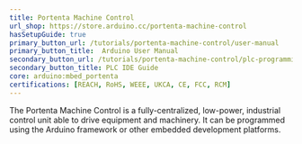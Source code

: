 ```yaml
---
title: Portenta Machine Control
url_shop: https://store.arduino.cc/portenta-machine-control
hasSetupGuide: true
primary_button_url: /tutorials/portenta-machine-control/user-manual
primary_button_title:  Arduino User Manual
secondary_button_url: /tutorials/portenta-machine-control/plc-programming-introduction
secondary_button_title: PLC IDE Guide
core: arduino:mbed_portenta
certifications: [REACH, RoHS, WEEE, UKCA, CE, FCC, RCM]
---
```


The Portenta Machine Control is a fully-centralized, low-power, industrial control unit able to drive equipment and machinery. It can be programmed using the Arduino framework or other embedded development platforms.
